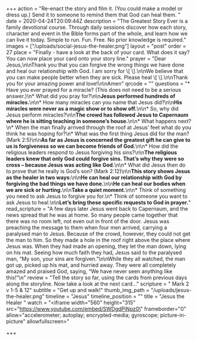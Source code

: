 +++
action = "Re-enact the story and film it. (You could make a model or dress up.)  Send it to someone to remind them that God can heal them. "
date = 2020-04-24T20:09:44Z
description = "The Greatest Story Ever is a family devotional course.  Through daily sessions discover how each story, character and event in the Bible forms part of the whole, and learn how we can live it today. Simple to run. Fun. Free. No prior knowledge is required."
images = ["/uploads/social-jesus-the-healer.png"]
layout = "post"
order = 27
place = "Finally - have a look at the back of your card. What does it say? You can now place your card onto your story line."
prayer = "Dear Jesus,\n\nThank you that you can forgive the wrong things we have done and heal our relationship with God. I am sorry for \\[                  \\].\n\nWe believe that you can make people better when they are sick. Please heal \\[            \\].\n\nThank you for your amazing power and love!\n\nAmen"
qrcode = ""
questions = "* Have you ever prayed for a miracle? (This does not need to be a serious answer.)\n* What did you pray for?\n\n**Jesus performed hundreds of miracles.**\n\n* How many miracles can you name that Jesus did?\n\n**His miracles were never as a magic show or to show off.**\n\n* So, why did Jesus perform miracles?\n\n**The crowd has followed Jesus to Capernaum where he is sitting teaching in someone’s house.**\n\n* What happens next?\n* When the man finally arrived through the roof at Jesus’ feet what do you think he was hoping for?\n* What was the first thing Jesus did for the man? (Mark 2:5)\n\n**As far as Jesus is concerned the greatest gift he can give to us is forgiveness so we can become friends of God.**\n\n* How did the religious leaders respond to Jesus forgiving his sins?\n\n**The religious leaders knew that only God could forgive sins. That’s why they were so cross – because Jesus was acting like God.**\n\n* What did Jesus then do to prove that he really is God’s son? (Mark 2:12)\n\n**This story shows Jesus as the healer in two ways:**\n\n**He can heal our relationship with God by forgiving the bad things we have done.**\n\n**He can heal our bodies when we are sick or hurting.**\n\n**Take a quiet moment.**\n\n* Think of something you need to ask Jesus to forgive you for.\n* Think of someone you want to ask Jesus to heal.\n\n**Let’s bring these specific requests to God in prayer.**"
read_scripture = "A few days later Jesus went back to Capernaum, and the news spread that he was at home. So many people came together that there was no room left, not even out in front of the door. Jesus was preaching the message to them when four men arrived, carrying a paralysed man to Jesus. Because of the crowd, however, they could not get the man to him. So they made a hole in the roof right above the place where Jesus was. When they had made an opening, they let the man down, lying on his mat. Seeing how much faith they had, Jesus said to the paralysed man, “My son, your sins are forgiven.”\n\nWhile they all watched, the man got up, picked up his mat, and hurried away. They were all completely amazed and praised God, saying, “We have never seen anything like this!”\n"
review = "Tell the story so far, using the cards from previous days along the storyline. Now take a look at the next card…"
scripture = " Mark 2 v 1-5 & 12"
subtitle = "Get up and walk!"
thumb_img_path = "/uploads/jesus-the-healer.png"
timeline = "Jesus"
timeline_position = ""
title = "Jesus the Healer "
watch = "<iframe width=\"560\" height=\"315\" src=\"https://www.youtube.com/embed/SWDgdPiNpz0\" frameborder=\"0\" allow=\"accelerometer; autoplay; encrypted-media; gyroscope; picture-in-picture\" allowfullscreen></iframe>"

+++
